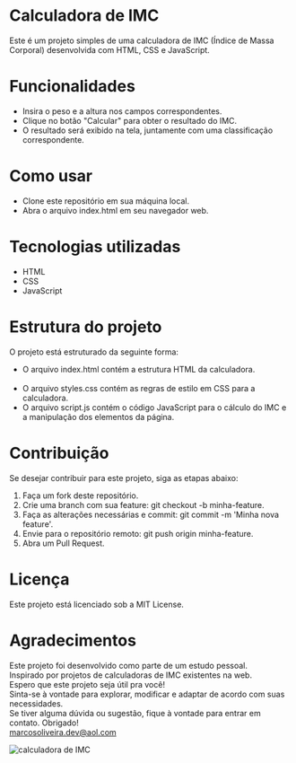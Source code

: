 # Calculadora de IMC
Este é um projeto simples de uma calculadora de IMC (Índice de Massa Corporal) desenvolvida com HTML, CSS e JavaScript.

# Funcionalidades
- Insira o peso e a altura nos campos correspondentes.<br>
- Clique no botão "Calcular" para obter o resultado do IMC.<br>
- O resultado será exibido na tela, juntamente com uma classificação correspondente.<br>
# Como usar
- Clone este repositório em sua máquina local.<br>
- Abra o arquivo index.html em seu navegador web.
# Tecnologias utilizadas
- HTML<br>
- CSS<br>
- JavaScript
# Estrutura do projeto
O projeto está estruturado da seguinte forma:

- O arquivo index.html contém a estrutura HTML da calculadora.<br><br>
- O arquivo styles.css contém as regras de estilo em CSS para a calculadora.
- O arquivo script.js contém o código JavaScript para o cálculo do IMC e a manipulação dos elementos da página.
# Contribuição
Se desejar contribuir para este projeto, siga as etapas abaixo:

1. Faça um fork deste repositório.<br>
2. Crie uma branch com sua feature: git checkout -b minha-feature.<br>
3. Faça as alterações necessárias e commit: git commit -m 'Minha nova feature'.<br>
4. Envie para o repositório remoto: git push origin minha-feature.<br>
5. Abra um Pull Request.
# Licença
Este projeto está licenciado sob a MIT License.

# Agradecimentos
Este projeto foi desenvolvido como parte de um estudo pessoal.<br>
Inspirado por projetos de calculadoras de IMC existentes na web.<br>
Espero que este projeto seja útil pra você!<br> 
Sinta-se à vontade para explorar, modificar e adaptar de acordo com suas necessidades.<br> 
Se tiver alguma dúvida ou sugestão, fique à vontade para entrar em contato. Obrigado!<br>
marcosoliveira.dev@aol.com<br>

![calculadora de IMC](https://github.com/marcosoliveira253/calculadora-imc/assets/96296979/bb8e45ab-74be-40ce-903f-a93533d7a7ae)

